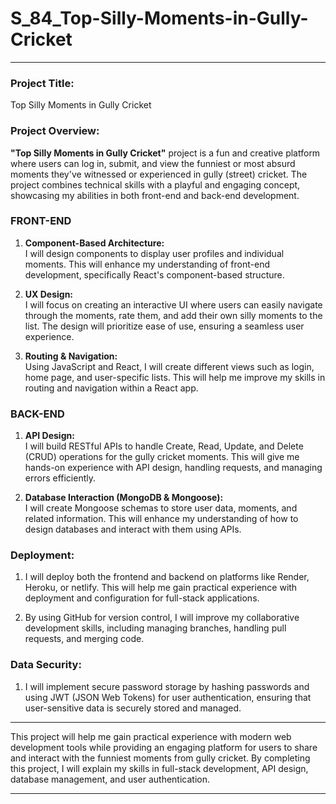 # S_84_Top-Silly-Moments-in-Gully-Cricket
---

### **Project Title:**
Top Silly Moments in Gully Cricket

### **Project Overview:**
**"Top Silly Moments in Gully Cricket"** project is a fun and creative platform where users can log in, submit, and view the funniest or most absurd moments they've witnessed or experienced in gully (street) cricket. The project combines technical skills with a playful and engaging concept, showcasing my abilities in both front-end and back-end development.

### **FRONT-END**

1. **Component-Based Architecture:**  
   I will design components to display user profiles and individual moments. This will enhance my understanding of front-end development, specifically React's component-based structure.  
   
2. **UX Design:**  
   I will focus on creating an interactive UI where users can easily navigate through the moments, rate them, and add their own silly moments to the list. The design will prioritize ease of use, ensuring a seamless user experience.

3. **Routing & Navigation:**  
   Using JavaScript and React, I will create different views such as login, home page, and user-specific lists. This will help me improve my skills in routing and navigation within a React app.

### BACK-END

1. **API Design:**  
   I will build RESTful APIs to handle Create, Read, Update, and Delete (CRUD) operations for the gully cricket moments. This will give me hands-on experience with API design, handling requests, and managing errors efficiently.

2. **Database Interaction (MongoDB & Mongoose):**  
   I will create Mongoose schemas to store user data, moments, and related information. This will enhance my understanding of how to design databases and interact with them using APIs.

### **Deployment:**

1. I will deploy both the frontend and backend on platforms like Render, Heroku, or netlify. This will help me gain practical experience with deployment and configuration for full-stack applications.

2. By using GitHub for version control, I will improve my collaborative development skills, including managing branches, handling pull requests, and merging code.

### **Data Security:**

1. I will implement secure password storage by hashing passwords and using JWT (JSON Web Tokens) for user authentication, ensuring that user-sensitive data is securely stored and managed.

---

This project will help me gain practical experience with modern web development tools while providing an engaging platform for users to share and interact with the funniest moments from gully cricket. By completing this project, I will explain my skills in full-stack development, API design, database management, and user authentication.

---